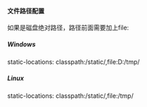 


#### 文件路径配置

如果是磁盘绝对路径，路径前面需要加上file:

##### Windows

static-locations: classpath:/static/,file:D:/tmp/

##### Linux

static-locations: classpath:/static/,file:/tmp/